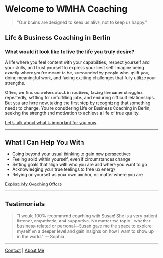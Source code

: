 # Welcome to WMHA Coaching

> "Our brains are designed to keep us alive, not to keep us happy."

## Life & Business Coaching in Berlin

### What would it look like to live the life you truly desire?

A life where you feel content with your capabilities, respect yourself and your skills, and trust yourself to express your best self. Imagine being exactly where you're meant to be, surrounded by people who uplift you, doing meaningful work, and facing exciting challenges that fully utilize your strengths.

Often, we find ourselves stuck in routines, facing the same struggles repeatedly, settling for unfulfilling jobs, and enduring difficult relationships. But you are here now, taking the first step by recognizing that something needs to change. You're considering Life or Business Coaching in Berlin, seeking the strength and motivation to achieve a life of true quality.

[Let’s talk about what is important for you now](/contact)

---

## What I Can Help You With

- Going beyond your usual thinking to gain new perspectives
- Feeling solid within yourself, even if circumstances change
- Setting goals that align with who you are and where you want to go
- Acknowledging your true feelings to free up energy
- Relying on yourself as your own anchor, no matter where you are

[Explore My Coaching Offers](/business-coaching)

---

## Testimonials
> "I would 100% recommend coaching with Susan! She is a very patient listener, empathetic, and supportive. No matter the topic—whether business-related or personal—Susan gave me the space to explore myself on a deeper level and gain insights on how I want to show up in the world." — Sophia

---

[Contact](/contact) | [About Me](/about)

